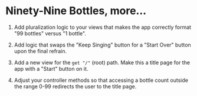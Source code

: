 # Ninety-Nine Bottles, more...

1. Add pluralization logic to your views that makes the app correctly format "99 bottles" versus "1 bottle".

2. Add logic that swaps the "Keep Singing" button for a "Start Over" button upon the final refrain.

3. Add a new view for the `get "/"` (root) path. Make this a title page for the app with a "Start" button on it.

4. Adjust your controller methods so that accessing a bottle count outside the range 0-99 redirects the user to the title page.